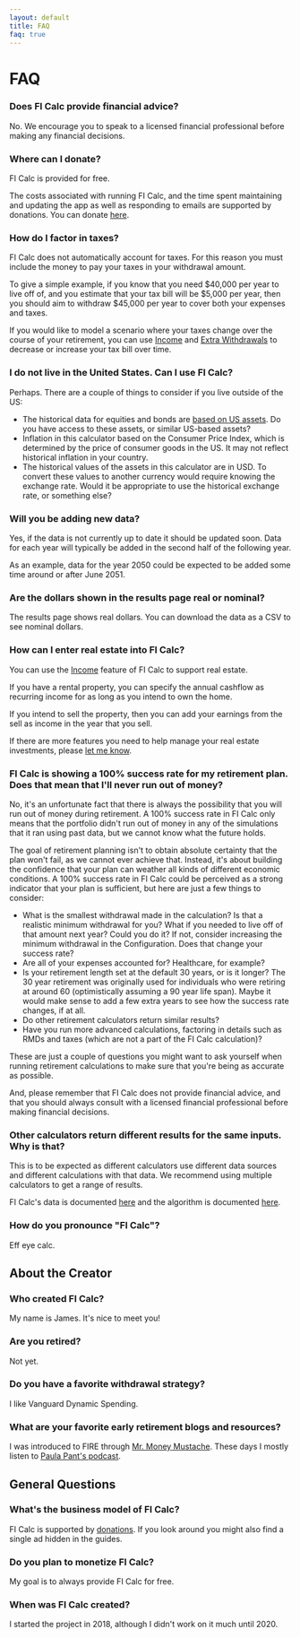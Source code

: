 ```yaml
---
layout: default
title: FAQ
faq: true
---
```


# FAQ

### Does FI Calc provide financial advice?

No. We encourage you to speak to a licensed financial professional before making
any financial decisions.

### Where can I donate?

FI Calc is provided for free.

The costs associated with running FI Calc, and the time spent maintaining and
updating the app as well as responding to emails are supported by donations. You
can donate [here](https://gum.co/kgIVJ).

### How do I factor in taxes?

FI Calc does not automatically account for taxes. For this reason you must
include the money to pay your taxes in your withdrawal amount.

To give a simple example, if you know that you need $40,000 per year to live off
of, and you estimate that your tax bill will be $5,000 per year, then you should
aim to withdraw $45,000 per year to cover both your expenses and taxes.

If you would like to model a scenario where your taxes change over the course of
your retirement, you can use [Income](/configuration/income/) and
[Extra Withdrawals](/configuration/extra-withdrawals/) to decrease or increase
your tax bill over time.

### I do not live in the United States. Can I use FI Calc?

Perhaps. There are a couple of things to consider if you live outside of the US:

- The historical data for equities and bonds are
  [based on US assets](/how-it-works/historical-data-source/). Do you have
  access to these assets, or similar US-based assets?
- Inflation in this calculator based on the Consumer Price Index, which is
  determined by the price of consumer goods in the US. It may not reflect
  historical inflation in your country.
- The historical values of the assets in this calculator are in USD. To convert
  these values to another currency would require knowing the exchange rate.
  Would it be appropriate to use the historical exchange rate, or something
  else?

### Will you be adding new data?

Yes, if the data is not currently up to date it should be updated soon. Data for
each year will typically be added in the second half of the following year.

As an example, data for the year 2050 could be expected to be added some time
around or after June 2051.

### Are the dollars shown in the results page real or nominal?

The results page shows real dollars. You can download the data as a CSV to see
nominal dollars.

### How can I enter real estate into FI Calc?

You can use the [Income](/configuration/income/) feature of FI Calc to support
real estate.

If you have a rental property, you can specify the annual cashflow as recurring
income for as long as you intend to own the home.

If you intend to sell the property, then you can add your earnings from the sell
as income in the year that you sell.

If there are more features you need to help manage your real estate investments,
please [let me know](/contact/).

### FI Calc is showing a 100% success rate for my retirement plan. Does that mean that I'll never run out of money?

No, it's an unfortunate fact that there is always the possibility that you will
run out of money during retirement. A 100% success rate in FI Calc only means
that the portfolio didn't run out of money in any of the simulations that it ran
using past data, but we cannot know what the future holds.

The goal of retirement planning isn't to obtain absolute certainty that the plan
won't fail, as we cannot ever achieve that. Instead, it's about building the
confidence that your plan can weather all kinds of different economic
conditions. A 100% success rate in FI Calc could be perceived as a strong
indicator that your plan is sufficient, but here are just a few things to
consider:

- What is the smallest withdrawal made in the calculation? Is that a realistic
  minimum withdrawal for you? What if you needed to live off of that amount next
  year? Could you do it? If not, consider increasing the minimum withdrawal in
  the Configuration. Does that change your success rate?
- Are all of your expenses accounted for? Healthcare, for example?
- Is your retirement length set at the default 30 years, or is it longer? The 30
  year retirement was originally used for individuals who were retiring at
  around 60 (optimistically assuming a 90 year life span). Maybe it would make
  sense to add a few extra years to see how the success rate changes, if at all.
- Do other retirement calculators return similar results?
- Have you run more advanced calculations, factoring in details such as RMDs and
  taxes (which are not a part of the FI Calc calculation)?

These are just a couple of questions you might want to ask yourself when running
retirement calculations to make sure that you're being as accurate as possible.

And, please remember that FI Calc does not provide financial advice, and that
you should always consult with a licensed financial professional before making
financial decisions.

### Other calculators return different results for the same inputs. Why is that?

This is to be expected as different calculators use different data sources and
different calculations with that data. We recommend using multiple calculators
to get a range of results.

FI Calc's data is documented [here](/how-it-works/historical-data-source/) and
the algorithm is documented
[here](https://ficalc.app/how-it-works/one-simulation-year/).

### How do you pronounce "FI Calc"?

Eff eye calc.

## About the Creator

### Who created FI Calc?

My name is James. It's nice to meet you!

### Are you retired?

Not yet.

### Do you have a favorite withdrawal strategy?

I like Vanguard Dynamic Spending.

### What are your favorite early retirement blogs and resources?

I was introduced to FIRE through
[Mr. Money Mustache](https://www.mrmoneymustache.com). These days I mostly
listen to [Paula Pant's podcast](https://affordanything.com).

## General Questions

### What's the business model of FI Calc?

FI Calc is supported by [donations](https://gum.co/kgIVJ). If you look around
you might also find a single ad hidden in the guides.

### Do you plan to monetize FI Calc?

My goal is to always provide FI Calc for free.

### When was FI Calc created?

I started the project in 2018, although I didn't work on it much until 2020.
